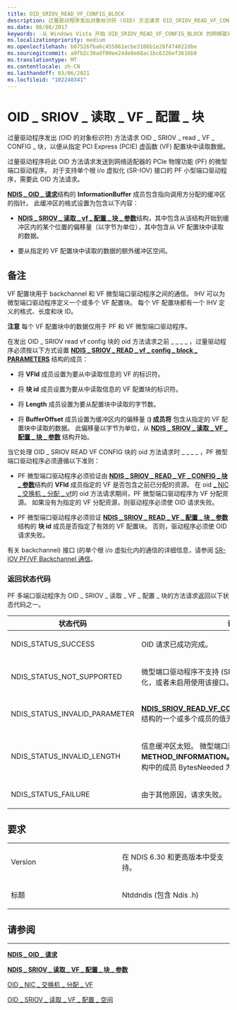 ```yaml
---
title: OID_SRIOV_READ_VF_CONFIG_BLOCK
description: 过量驱动程序发出对象标识符 (OID) 方法请求 OID_SRIOV_READ_VF_CONFIG_BLOCK 从指定的 PCI Express (PCIe) 虚拟函数 (VF) 配置块中读取数据。
ms.date: 08/08/2017
keywords: -从 Windows Vista 开始 OID_SRIOV_READ_VF_CONFIG_BLOCK 的网络驱动程序
ms.localizationpriority: medium
ms.openlocfilehash: b07526fba6c455861ecbe3106b1e28f474022dbe
ms.sourcegitcommit: a9fb2c30adf09ee24de8e68ac1bc6326ef3616b8
ms.translationtype: MT
ms.contentlocale: zh-CN
ms.lasthandoff: 03/06/2021
ms.locfileid: "102248341"
---
```

# <a name="oid_sriov_read_vf_config_block"></a>OID \_ SRIOV \_ 读取 \_ VF \_ 配置 \_ 块


过量驱动程序发出 (OID 的对象标识符) 方法请求 OID \_ SRIOV \_ read \_ VF \_ CONFIG \_ 块，以便从指定 PCI Express (PCIE) 虚函数 (VF) 配置块中读取数据。

过量驱动程序将此 OID 方法请求发送到网络适配器的 PCIe 物理功能 (PF) 的微型端口驱动程序。 对于支持单个根 i/o 虚拟化 (SR-IOV) 接口的 PF 小型端口驱动程序，需要此 OID 方法请求。

[**NDIS \_ OID \_ 请求**](/windows-hardware/drivers/ddi/oidrequest/ns-oidrequest-ndis_oid_request)结构的 **InformationBuffer** 成员包含指向调用方分配的缓冲区的指针。 此缓冲区的格式设置为包含以下内容：

-   [**NDIS \_ SRIOV \_ 读取 \_ vf \_ 配置 \_ 块 \_ 参数**](/windows-hardware/drivers/ddi/ntddndis/ns-ntddndis-_ndis_sriov_read_vf_config_block_parameters)结构，其中包含从该结构开始到缓冲区内的某个位置的偏移量（以字节为单位），其中包含从 VF 配置块中读取的数据。

-   要从指定的 VF 配置块中读取的数据的额外缓冲区空间。

<a name="remarks"></a>备注
-------

VF 配置块用于 backchannel 和 VF 微型端口驱动程序之间的通信。 IHV 可以为微型端口驱动程序定义一个或多个 VF 配置块。 每个 VF 配置块都有一个 IHV 定义的格式、长度和块 ID。

**注意**  每个 VF 配置块中的数据仅用于 PF 和 VF 微型端口驱动程序。

 

在发出 OID \_ SRIOV read vf config 块的 oid 方法请求之前 \_ \_ \_ \_ ，过量驱动程序必须按以下方式设置 [**NDIS \_ SRIOV \_ READ \_ vf \_ config \_ block \_ PARAMETERS**](/windows-hardware/drivers/ddi/ntddndis/ns-ntddndis-_ndis_sriov_read_vf_config_block_parameters) 结构的成员：

-   将 **VFId** 成员设置为要从中读取信息的 VF 的标识符。

-   将 **块 id** 成员设置为要从中读取信息的 VF 配置块的标识符。

-   将 **Length** 成员设置为要从配置块中读取的字节数。

-   将 **BufferOffset** 成员设置为缓冲区内的偏移量 (**) 成员将** 包含从指定的 VF 配置块中读取的数据。 此偏移量以字节为单位，从 [**NDIS \_ SRIOV \_ 读取 \_ VF \_ 配置 \_ 块 \_ 参数**](/windows-hardware/drivers/ddi/ntddndis/ns-ntddndis-_ndis_sriov_read_vf_config_block_parameters) 结构开始。

当它处理 OID \_ SRIOV READ VF CONFIG 块的 oid 方法请求时 \_ \_ \_ \_ ，PF 微型端口驱动程序必须遵循以下准则：

-   PF 微型端口驱动程序必须验证由 [**NDIS \_ SRIOV \_ READ \_ VF \_ CONFIG \_ 块 \_ 参数**](/windows-hardware/drivers/ddi/ntddndis/ns-ntddndis-_ndis_sriov_read_vf_config_block_parameters)结构的 **VFId** 成员指定的 VF 是否包含之前已分配的资源。 在 oid [ \_ NIC \_ 交换机 \_ 分配 \_ vf](oid-nic-switch-allocate-vf.md)的 oid 方法请求期间，PF 微型端口驱动程序为 VF 分配资源。 如果没有为指定的 VF 分配资源，则驱动程序必须使 OID 请求失败。

-   PF 微型端口驱动程序必须验证 [**NDIS \_ SRIOV \_ READ \_ VF \_ 配置 \_ 块 \_ 参数**](/windows-hardware/drivers/ddi/ntddndis/ns-ntddndis-_ndis_sriov_read_vf_config_block_parameters)结构的 **块 id** 成员是否指定了有效的 VF 配置块。 否则，驱动程序必须使 OID 请求失败。

有关 backchannel) 接口 (的单个根 i/o 虚拟化内的通信的详细信息，请参阅 [SR-IOV PF/VF Backchannel 通信](./sr-iov-pf-vf-backchannel-communication.md)。

### <a name="return-status-codes"></a>返回状态代码

PF 多端口驱动程序为 OID \_ SRIOV \_ 读取 \_ VF \_ 配置 \_ 块的方法请求返回以下状态代码之一。

<table>
<colgroup>
<col width="50%" />
<col width="50%" />
</colgroup>
<thead>
<tr class="header">
<th>状态代码</th>
<th>说明</th>
</tr>
</thead>
<tbody>
<tr class="odd">
<td><p>NDIS_STATUS_SUCCESS</p></td>
<td><p>OID 请求已成功完成。</p></td>
</tr>
<tr class="even">
<td><p>NDIS_STATUS_NOT_SUPPORTED</p></td>
<td><p>微型端口驱动程序不支持 (SR-IOV) 接口的单个根 i/o 虚拟化，或者未启用使用该接口。</p></td>
</tr>
<tr class="odd">
<td><p>NDIS_STATUS_INVALID_PARAMETER</p></td>
<td><p><a href="/windows-hardware/drivers/ddi/ntddndis/ns-ntddndis-_ndis_sriov_read_vf_config_block_parameters" data-raw-source="[&lt;strong&gt;NDIS_SRIOV_READ_VF_CONFIG_BLOCK_PARAMETERS&lt;/strong&gt;](/windows-hardware/drivers/ddi/ntddndis/ns-ntddndis-_ndis_sriov_read_vf_config_block_parameters)"><strong>NDIS_SRIOV_READ_VF_CONFIG_BLOCK_PARAMETERS</strong></a>结构的一个或多个成员的值无效。</p></td>
</tr>
<tr class="even">
<td><p>NDIS_STATUS_INVALID_LENGTH</p></td>
<td><p>信息缓冲区太短。 微型端口驱动程序必须设置 <strong>数据。METHOD_INFORMATION。</strong> 将 <a href="/windows-hardware/drivers/ddi/ndis/ns-ndis-_ndis_oid_request" data-raw-source="[&lt;strong&gt;NDIS_OID_REQUEST&lt;/strong&gt;](/windows-hardware/drivers/ddi/oidrequest/ns-oidrequest-ndis_oid_request)"><strong>NDIS_OID_REQUEST</strong></a> 结构中的成员 BytesNeeded 为所需的最小缓冲区大小。</p></td>
</tr>
<tr class="odd">
<td><p>NDIS_STATUS_FAILURE</p></td>
<td><p>由于其他原因，请求失败。</p></td>
</tr>
</tbody>
</table>

 

<a name="requirements"></a>要求
------------

<table>
<colgroup>
<col width="50%" />
<col width="50%" />
</colgroup>
<tbody>
<tr class="odd">
<td><p>Version</p></td>
<td><p>在 NDIS 6.30 和更高版本中受支持。</p></td>
</tr>
<tr class="even">
<td><p>标题</p></td>
<td>Ntddndis (包含 Ndis .h) </td>
</tr>
</tbody>
</table>

## <a name="see-also"></a>请参阅


****
[**NDIS \_ OID \_ 请求**](/windows-hardware/drivers/ddi/oidrequest/ns-oidrequest-ndis_oid_request)

[**NDIS \_ SRIOV \_ 读取 \_ VF \_ 配置 \_ 块 \_ 参数**](/windows-hardware/drivers/ddi/ntddndis/ns-ntddndis-_ndis_sriov_read_vf_config_block_parameters)

[OID \_ NIC \_ 交换机 \_ 分配 \_ VF](oid-nic-switch-allocate-vf.md)

[OID \_ SRIOV \_ 读取 \_ VF \_ 配置 \_ 空间](oid-sriov-read-vf-config-space.md)

